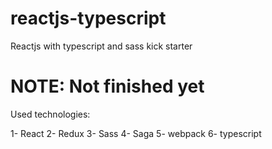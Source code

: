 # reactjs-typescript
Reactjs with typescript and sass kick starter

# NOTE: Not finished yet

Used technologies:

1- React
2- Redux
3- Sass
4- Saga
5- webpack
6- typescript
